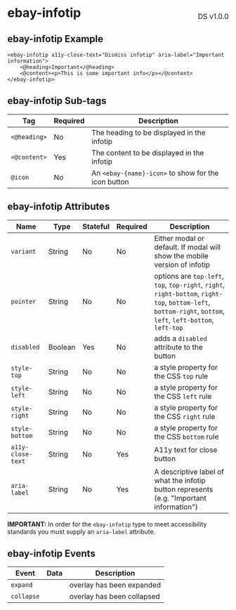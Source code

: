 <h1 style='display: flex; justify-content: space-between; align-items: center;'>
    <span>
        ebay-infotip
    </span>
    <span style='font-weight: normal; font-size: medium; margin-bottom: -15px;'>
        DS v1.0.0
    </span>
</h1>

## ebay-infotip Example

```marko
<ebay-infotip a11y-close-text="Dismiss infotip" aria-label="Important information">
    <@heading>Important</@heading>
    <@content><p>This is some important info</p></@content>
</ebay-infotip>
```

## ebay-infotip Sub-tags

Tag | Required | Description
--- | --- | ---
`<@heading>` | No | The heading to be displayed in the infotip
`<@content>` | Yes | The content to be displayed in the infotip
`@icon` | No | An `<ebay-{name}-icon>` to show for the icon button

## ebay-infotip Attributes

Name | Type | Stateful | Required | Description
--- | --- | --- | --- | ---
`variant` | String | No | No | Either modal or default. If modal will show the mobile version of infotip
`pointer` | String | No | No | options are `top-left`, `top`, `top-right`, `right`, `right-bottom`, `right-top`, `bottom-left`, `bottom-right`, `bottom`, `left`, `left-bottom`, `left-top`
`disabled` | Boolean | Yes | No | adds a `disabled` attribute to the button
`style-top` | String | No | No | a style property for the CSS `top` rule
`style-left` | String | No | No | a style property for the CSS `left` rule
`style-right` | String | No | No | a style property for the CSS `right` rule
`style-bottom` | String | No | No | a style property for the CSS `bottom` rule
`a11y-close-text` | String | No | Yes | A11y text for close button
`aria-label` | String | No | Yes | A descriptive label of what the infotip button represents (e.g. "Important information")

**IMPORTANT:** In order for the `ebay-infotip` type to meet accessibility standards you must supply an `aria-label` attribute.

## ebay-infotip Events

Event | Data | Description
--- | --- | ---
`expand` | | overlay has been expanded
`collapse` | | overlay has been collapsed
